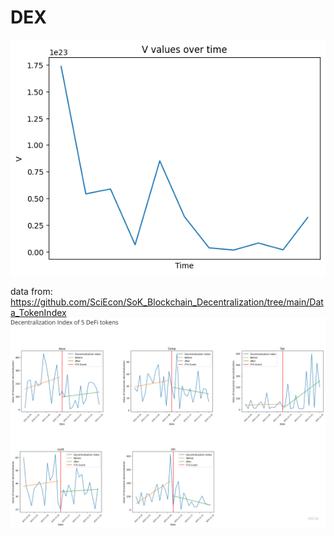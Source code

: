 # DEX

![image](https://github.com/Xintong1122/DEX/blob/main/sportlight/V.png)


data from: https://github.com/SciEcon/SoK_Blockchain_Decentralization/tree/main/Data_TokenIndex
![image](https://github.com/Xintong1122/DEX/blob/main/sportlight/overall.png)
